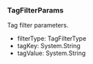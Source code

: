 ### TagFilterParams
Tag filter parameters.

- filterType: TagFilterType
- tagKey: System.String
- tagValue: System.String
